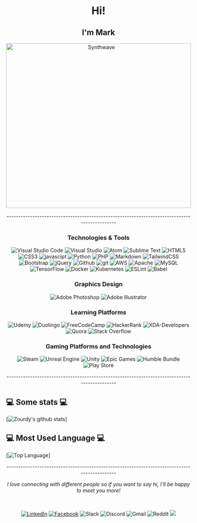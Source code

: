 <h1 align="center"> Hi!</h1>
<h2 align="center"> I'm Mark</h2>
<p align="center"><img src="https://i.pinimg.com/originals/6e/34/f0/6e34f0027ae54a25873e2e07cf0aafb2.gif" alt="Synthwave" height="450" width="100%"></p>

<p align="center">---------------------------------------------------------------------------------------------</p>

<h3 align="center">Technologies & Tools</h3>

<p align="center">
<img alt="Visual Studio Code" src="https://img.shields.io/badge/VisualStudioCode-0078d7.svg?style=for-the-badge&logo=visual-studio-code&logoColor=white"/>
<img alt="Visual Studio" src="https://img.shields.io/badge/VisualStudio-5C2D91.svg?style=for-the-badge&logo=visual-studio&logoColor=white"/>
<img alt="Atom" src="https://img.shields.io/badge/Atom-%2366595C.svg?style=for-the-badge&logo=atom&logoColor=white"/>
<img alt="Sublime Text" src="https://img.shields.io/badge/sublime_text-%23575757.svg?style=for-the-badge&logo=sublime-text&logoColor=important"/>
<img alt="HTML5" src="https://img.shields.io/badge/html5-%23E34F26.svg?style=for-the-badge&logo=html5&logoColor=white"/>
<img alt="CSS3" src="https://img.shields.io/badge/css3-%231572B6.svg?style=for-the-badge&logo=css3&logoColor=white"/>
<img alt="javascipt" src="https://img.shields.io/badge/javascript-%EED71800.svg?style=for-the-badge&logo=javascript&logoColor=white"/>
<img alt="Python" src="https://img.shields.io/badge/python-%2314354C.svg?style=for-the-badge&logo=python&logoColor=white"/>
<img alt="PHP" src="https://img.shields.io/badge/php-%23777BB4.svg?style=for-the-badge&logo=php&logoColor=white"/>
<img alt="Markdown" src="https://img.shields.io/badge/markdown-%23000000.svg?style=for-the-badge&logo=markdown&logoColor=white"/>
<img alt="TailwindCSS" src="https://img.shields.io/badge/tailwindcss-%2338B2AC.svg?style=for-the-badge&logo=tailwind-css&logoColor=white"/>
<img alt="Bootstrap" src="https://img.shields.io/badge/bootstrap-%23563D7C.svg?style=for-the-badge&logo=bootstrap&logoColor=white"/>
<img alt="jQuery" src="https://img.shields.io/badge/jquery-%230769AD.svg?style=for-the-badge&logo=jquery&logoColor=white"/>
<img alt="Github" src="https://img.shields.io/badge/github-%23000000.svg?style=for-the-badge&logo=github&logoColor=white"/>
<img alt="git" src="https://img.shields.io/badge/GIT-%23E34F26.svg?style=for-the-badge&logo=git&logoColor=white"/>
<img alt="AWS" src="https://img.shields.io/badge/AWS-%23FF9900.svg?style=for-the-badge&logo=amazon-aws&logoColor=white"/>
<img alt="Apache" src="https://img.shields.io/badge/apache-%23D42029.svg?style=for-the-badge&logo=apache&logoColor=white"/>
<img alt="MySQL" src="https://img.shields.io/badge/mysql-%2300f.svg?style=for-the-badge&logo=mysql&logoColor=white"/>
<img alt="TensorFlow" src="https://img.shields.io/badge/TensorFlow-%23FF6F00.svg?style=for-the-badge&logo=TensorFlow&logoColor=white" />
<img alt="Docker" src="https://img.shields.io/badge/docker-%230db7ed.svg?style=for-the-badge&logo=docker&logoColor=white"/>
<img alt="Kubernetes" src="https://img.shields.io/badge/kubernetes-%23326ce5.svg?style=for-the-badge&logo=kubernetes&logoColor=white"/>
<img alt="ESLint" src="https://img.shields.io/badge/ESLint-4B3263?style=for-the-badge&logo=eslint&logoColor=white" />
	<img alt="Babel" src="https://img.shields.io/badge/Babel-F9DC3e?style=for-the-badge&logo=babel&logoColor=black" />
</p>

<h3 align="center">Graphics Design</h3>

<p align="center">
<img alt="Adobe Photoshop" src="https://img.shields.io/badge/adobephotoshop-%2331A8FF.svg?style=for-the-badge&logo=adobephotoshop&logoColor=white"/>
<img alt="Adobe Illustrator" src="https://img.shields.io/badge/adobeillustrator-%23FF9A00.svg?style=for-the-badge&logo=adobeillustrator&logoColor=white"/>
</p>

<h3 align="center">Learning Platforms</h3>

<p align="center">
<img alt="Udemy" src="https://img.shields.io/badge/Udemy-%23EA5252.svg?style=for-the-badge&logo=Udemy&logoColor=white"/>
<img alt="Duolingo" src="https://img.shields.io/badge/Duolingo-%234DC730.svg?style=for-the-badge&logo=Duolingo&logoColor=white"/>
<img alt="FreeCodeCamp" src="https://img.shields.io/badge/Freecodecamp-%23123.svg?&style=for-the-badge&logo=freecodecamp&logoColor=green"/>
<img alt="HackerRank" src="https://img.shields.io/badge/-Hackerrank-2EC866?style=for-the-badge&logo=HackerRank&logoColor=white"/>
<img alt="XDA-Developers" src="https://img.shields.io/badge/XDA--Developers-%23AC6E2F.svg?style=for-the-badge&logo=XDA-Developers&logoColor=white"/>
<img alt="Quora" src="https://img.shields.io/badge/Quora-%23B92B27.svg?style=for-the-badge&logo=Quora&logoColor=white"/>
<img alt="Stack Overflow" src="https://img.shields.io/badge/-Stackoverflow-FE7A16?style=for-the-badge&logo=stack-overflow&logoColor=white"
</p>


<h3 align="center">Gaming Platforms and Technologies</h3>
<p align="center">
<img alt="Steam" src="https://img.shields.io/badge/steam-%23000000.svg?style=for-the-badge&logo=steam&logoColor=white"/>
<img alt="Unreal Engine" src="https://img.shields.io/badge/unreal engine-%23313131.svg?style=for-the-badge&logo=unrealengine&logoColor=white"/>
<img alt="Unity" src="https://img.shields.io/badge/unity-%23000000.svg?style=for-the-badge&logo=unity&logoColor=white"/>
<img alt="Epic Games" src="https://img.shields.io/badge/epic games-%23313131.svg?style=for-the-badge&logo=epicgames&logoColor=white"/>
<img alt="Humble Bundle" src="https://img.shields.io/badge/Humble Bundle-%23494F5C.svg?style=for-the-badge&logo=HumbleBundle&logoColor=white"/>
<img alt="Play Store" src="https://img.shields.io/badge/Google_Play-414141?style=for-the-badge&logo=google-play&logoColor=white" />
</p>
<p align="center">---------------------------------------------------------------------------------------------</p>


<h2>💻 Some stats 💻</h2>

[![Zourdy's github stats](https://github-readme-stats.vercel.app/api?username=mark123jesper&show_icons=true&theme=github_dark)]

<h2>💻 Most Used Language 💻</h2>

[![Top Language](https://github-readme-stats.vercel.app/api/top-langs/?username=mark123jesper&layout=compact&theme=github_dark)]

<p align="center">---------------------------------------------------------------------------------------------</p>

<p align="center"><em>I love connecting with different people so if you want to say hi, I'll be happy to meet you more!</em></p>

<br />
<p align="center">
<a href="www.linkedin.com/in/mark123jesper"><img alt="LinkedIn" src="https://img.shields.io/badge/linkedin-%230077B5.svg?style=for-the-badge&logo=linkedin&logoColor=white"/></a>
<a href="https://instagram.com/zourdyzh"><img alt="Facebook" src="https://img.shields.io/badge/Facebook-%231877F2.svg?style=for-the-badge&logo=Facebook&logoColor=white"/></a>
<img alt="Slack" src="https://img.shields.io/badge/Slack-4A154B?style=for-the-badge&logo=slack&logoColor=white" />
<img alt="Discord" src="https://img.shields.io/badge/Discord-%237289DA.svg?style=for-the-badge&logo=discord&logoColor=white"/>
<img alt="Gmail" src="https://img.shields.io/badge/Gmail-D14836?style=for-the-badge&logo=gmail&logoColor=white" />
<img alt="Reddit" src="https://img.shields.io/badge/Reddit-FF4500?style=for-the-badge&logo=reddit&logoColor=white" />
<a href="https://mark123jesper.github.io/"><img src="https://img.shields.io/badge/website-%230077B5.svg?&style=for-the-badge&logo=circle&logoColor=white"/></a>

</p>
